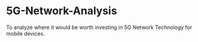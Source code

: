 # 5G-Network-Analysis
To analyze where it would be worth investing in 5G Network Technology for mobile devices.
